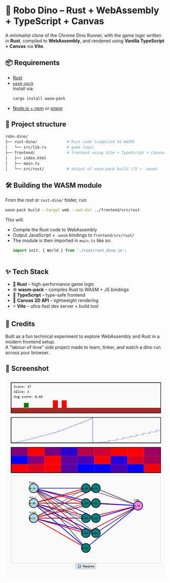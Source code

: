 # 🦖 Robo Dino – Rust + WebAssembly + TypeScript + Canvas

A minimalist clone of the Chrome Dino Runner, with the game logic written in **Rust**, compiled to **WebAssembly**, and rendered using **Vanilla TypeScript + Canvas** via **Vite**.

## 📦 Requirements

- [Rust](https://www.rust-lang.org/tools/install)
- [`wasm-pack`](https://rustwasm.github.io/wasm-pack/installer/)  
  Install via:
  ```bash
  cargo install wasm-pack
	```
- [Node.js + npm](https://nodejs.org) or [pnpm](https://pnpm.io)
   
## 🚀 Project structure

```bash
robo-dino/
├── rust-dino/             # Rust code (compiled to WASM)
│   └── src/lib.rs         # game logic
├── frontend/              # frontend using Vite + TypeScript + Canvas
│   ├── index.html
│   ├── main.ts
│   └── src/rust/          # output of wasm-pack build (JS + .wasm)
```

## 🛠️ Building the WASM module

From the root or `rust-dino/` folder, run:

```bash
wasm-pack build --target web --out-dir ../frontend/src/rust
```

This will:

- Compile the Rust code to WebAssembly
- Output JavaScript + `.wasm` bindings to `frontend/src/rust/`
- The module is then imported in `main.ts` like so:
	```ts
  import init, { World } from './rust/rust_dino.js';
	  ```
## ✨ Tech Stack

- 🦀 **Rust** – high-performance game logic
- ⚙️ **wasm-pack** – compiles Rust to WASM + JS bindings
- 🧠 **TypeScript** – type-safe frontend
- 🎨 **Canvas 2D API** – lightweight rendering
- ⚡ **Vite** – ultra-fast dev server + build tool

## 🤝 Credits

Built as a fun technical experiment to explore WebAssembly and Rust in a modern frontend setup.  
A "labour-of-love" side project made to learn, tinker, and watch a dino run across your browser.


## 📸 Screenshot

![Screenshot](screen.png)
